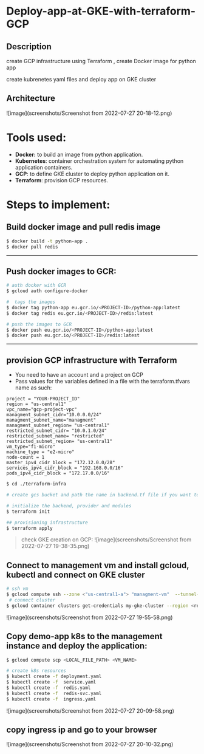 # Deploy-app-at-GKE-with-terraform-GCP
## Description 

create GCP infrastructure using Terraform , create Docker image for python app 

create kubrenetes yaml files and deploy app on GKE cluster

## Architecture

![image](screenshots/Screenshot from 2022-07-27 20-18-12.png)

# Tools used:

- **Docker:** to build an image from python application.
- **Kubernetes**: container orchestration system for automating python application containers.
- **GCP**: to define GKE cluster to deploy python application on it.
- **Terraform**: provision GCP resources.

# Steps to implement:

## Build docker image and pull redis image 

```bash
$ docker build -t python-app .
$ docker pull redis
```

---

## Push docker images to GCR:

```bash
# auth docker with GCR
$ gcloud auth configure-docker
```

```bash
#  tags the images
$ docker tag python-app eu.gcr.io/<PROJECT-ID>/python-app:latest
$ docker tag redis eu.gcr.io/<PROJECT-ID>/redis:latest
```
```bash
# push the images to GCR
$ docker push eu.gcr.io/<PROJECT-ID>/python-app:latest
$ docker push eu.gcr.io/<PROJECT-ID>/redis:latest
```

---

## provision GCP infrastructure with Terraform
- You need to have an account and a project on GCP
- Pass values for the variables defined in a file with the terraform.tfvars name as such:
```
project = "YOUR-PROJECT_ID"
region = "us-central1"
vpc_name="gcp-project-vpc"
managment_subnet_cidr="10.0.0.0/24"
managment_subnet_name="managment"
managment_subnet_region= "us-central1"
restricted_subnet_cidr= "10.0.1.0/24"
restricted_subnet_name= "restricted"
restricted_subnet_region= "us-central1"
vm_type="f1-micro"
machine_type = "e2-micro"
node-count = 1
master_ipv4_cidr_block = "172.12.0.0/28"
services_ipv4_cidr_block = "192.168.0.0/16"
pods_ipv4_cidr_block = "172.17.0.0/16"

```

```bash
$ cd ./terraform-infra

# create gcs bucket and path the name in backend.tf file if you want to keep your state file there or delete the backend.tf if you will keep sate file local

# initialize the backend, provider and modules
$ terraform init

## provisioning infrastructure
$ terraform apply

```
> check GKE creation on GCP:
![image](screenshots/Screenshot from 2022-07-27 19-38-35.png)

## Connect to management vm and install gcloud, kubectl and connect on GKE cluster

```bash
# ssh vm
$ gcloud compute ssh --zone <"us-central1-a"> "managment-vm"  --tunnel-through-iap --project <"project-id">
 # connect cluster
$ gcloud container clusters get-credentials my-gke-cluster --region <region> --project <project-id>
```
![image](screenshots/Screenshot from 2022-07-27 19-55-58.png)

## Copy demo-app k8s to the management instance and deploy the application:

```bash
$ gcloud compute scp <LOCAL_FILE_PATH> <VM_NAME>
```
```bash
# create k8s resources
$ kubectl create -f deployment.yaml 
$ kubectl create -f  service.yaml
$ kubectl create -f  redis.yaml
$ kubectl create -f  redis-svc.yaml
$ kubectl create -f  ingress.yaml
```
![image](screenshots/Screenshot from 2022-07-27 20-09-58.png)



## copy ingress ip and go to your browser

![image](screenshots/Screenshot from 2022-07-27 20-10-32.png)

